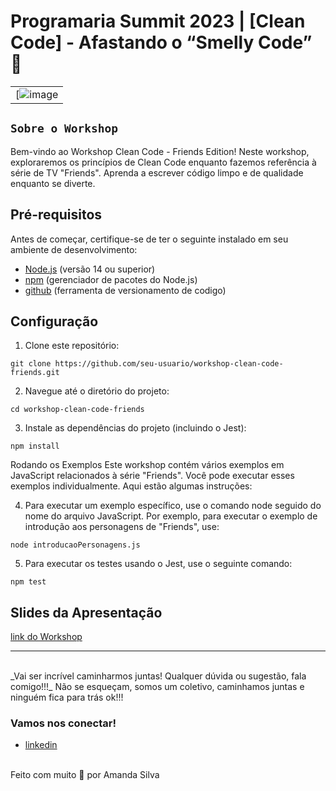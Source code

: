 # Programaria Summit 2023 | [Clean Code] - Afastando o “Smelly Code” 🚀

|          |
|:--------:|
| [![image](https://media.giphy.com/media/FLAUgfNMvFhXa/giphy.gif) |




## `Sobre o Workshop`

Bem-vindo ao Workshop Clean Code - Friends Edition! Neste workshop, exploraremos os princípios de Clean Code enquanto fazemos referência à série de TV "Friends". Aprenda a escrever código limpo e de qualidade enquanto se diverte.

## Pré-requisitos

Antes de começar, certifique-se de ter o seguinte instalado em seu ambiente de desenvolvimento:

- [Node.js](https://nodejs.org/) (versão 14 ou superior)
- [npm](https://www.npmjs.com/) (gerenciador de pacotes do Node.js)
- [github](https://git-scm.com/downloads) (ferramenta de versionamento de codigo)

## Configuração

1. Clone este repositório:
```
git clone https://github.com/seu-usuario/workshop-clean-code-friends.git
```

2. Navegue até o diretório do projeto:
```
cd workshop-clean-code-friends
```

3. Instale as dependências do projeto (incluindo o Jest):
```
npm install
```

Rodando os Exemplos
Este workshop contém vários exemplos em JavaScript relacionados à série "Friends". Você pode executar esses exemplos individualmente. Aqui estão algumas instruções:

4. Para executar um exemplo específico, use o comando node seguido do nome do arquivo JavaScript. Por exemplo, para executar o exemplo de introdução aos personagens de "Friends", use:
```
node introducaoPersonagens.js
```

5. Para executar os testes usando o Jest, use o seguinte comando:
```
npm test
```

## Slides da Apresentação
[link do Workshop](https://docs.google.com/presentation/d/1eZUmA9K7hCoZWVu2xI7jFYomGq5V2Sl7tglXcePQSRc/edit?usp=sharing)


---

<br>
_Vai ser incrível caminharmos juntas! Qualquer dúvida ou sugestão, fala comigo!!!_
Não se esqueçam, somos um coletivo, caminhamos juntas e ninguém fica para trás ok!!!
<br>

### Vamos nos conectar!

- [linkedin](https://www.linkedin.com/in/amanda-silva-dev/)

<br>
Feito com muito 🤎 por Amanda Silva


